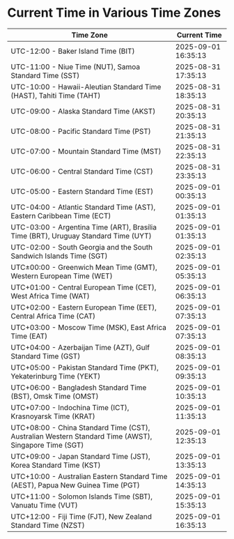 # Current Time in Various Time Zones

| Time Zone | Current Time |
|-----------|--------------|
| UTC-12:00 - Baker Island Time (BIT) | 2025-09-01 16:35:13 |
| UTC-11:00 - Niue Time (NUT), Samoa Standard Time (SST) | 2025-08-31 17:35:13 |
| UTC-10:00 - Hawaii-Aleutian Standard Time (HAST), Tahiti Time (TAHT) | 2025-08-31 18:35:13 |
| UTC-09:00 - Alaska Standard Time (AKST) | 2025-08-31 20:35:13 |
| UTC-08:00 - Pacific Standard Time (PST) | 2025-08-31 21:35:13 |
| UTC-07:00 - Mountain Standard Time (MST) | 2025-08-31 22:35:13 |
| UTC-06:00 - Central Standard Time (CST) | 2025-08-31 23:35:13 |
| UTC-05:00 - Eastern Standard Time (EST) | 2025-09-01 00:35:13 |
| UTC-04:00 - Atlantic Standard Time (AST), Eastern Caribbean Time (ECT) | 2025-09-01 01:35:13 |
| UTC-03:00 - Argentina Time (ART), Brasília Time (BRT), Uruguay Standard Time (UYT) | 2025-09-01 01:35:13 |
| UTC-02:00 - South Georgia and the South Sandwich Islands Time (SGT) | 2025-09-01 02:35:13 |
| UTC±00:00 - Greenwich Mean Time (GMT), Western European Time (WET) | 2025-09-01 05:35:13 |
| UTC+01:00 - Central European Time (CET), West Africa Time (WAT) | 2025-09-01 06:35:13 |
| UTC+02:00 - Eastern European Time (EET), Central Africa Time (CAT) | 2025-09-01 07:35:13 |
| UTC+03:00 - Moscow Time (MSK), East Africa Time (EAT) | 2025-09-01 07:35:13 |
| UTC+04:00 - Azerbaijan Time (AZT), Gulf Standard Time (GST) | 2025-09-01 08:35:13 |
| UTC+05:00 - Pakistan Standard Time (PKT), Yekaterinburg Time (YEKT) | 2025-09-01 09:35:13 |
| UTC+06:00 - Bangladesh Standard Time (BST), Omsk Time (OMST) | 2025-09-01 10:35:13 |
| UTC+07:00 - Indochina Time (ICT), Krasnoyarsk Time (KRAT) | 2025-09-01 11:35:13 |
| UTC+08:00 - China Standard Time (CST), Australian Western Standard Time (AWST), Singapore Time (SGT) | 2025-09-01 12:35:13 |
| UTC+09:00 - Japan Standard Time (JST), Korea Standard Time (KST) | 2025-09-01 13:35:13 |
| UTC+10:00 - Australian Eastern Standard Time (AEST), Papua New Guinea Time (PGT) | 2025-09-01 14:35:13 |
| UTC+11:00 - Solomon Islands Time (SBT), Vanuatu Time (VUT) | 2025-09-01 15:35:13 |
| UTC+12:00 - Fiji Time (FJT), New Zealand Standard Time (NZST) | 2025-09-01 16:35:13 |

